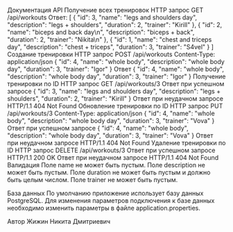 Документация API
Получение всех тренировок
HTTP запрос
GET /api/workouts
Ответ:
[
    {
        "id": 3,
        "name": "legs and shoulders day",
        "description": "legs + shoulders",
        "duration": 2,
        "trainer": "Kirill"
    },
    {
        "id": 2,
        "name": "biceps and back day\n",
        "description": "biceps + back",
        "duration": 2,
        "trainer": "Nikita\n"
    },
    {
        "id": 1,
        "name": "chest and triceps day",
        "description": "chest + triceps",
        "duration": 3,
        "trainer": "S4vel"
    }
]
Создание тренировки
HTTP запрос
POST /api/workouts
Content-Type: application/json
{
        "id": 4,
        "name": "whole body",
        "description": "whole body day",
        "duration": 3,
        "trainer": "Igor"
}
Ответ
{
        "id": 4,
        "name": "whole body",
        "description": "whole body day",
        "duration": 3,
        "trainer": "Igor"
}
Получение тренировки по ID
HTTP запрос
GET /api/workouts/3
Ответ при успешном запросе
{
    "id": 3,
    "name": "legs and shoulders day",
    "description": "legs + shoulders",
    "duration": 2,
    "trainer": "Kirill"
}
Ответ при неудачном запросе
HTTP/1.1 404 Not Found
Обновление тренировки по ID
HTTP запрос
PUT /api/workouts/3
Content-Type: application/json
{
        "id": 4,
        "name": "whole body",
        "description": "whole body day",
        "duration": 3,
        "trainer": "Vova"
}
Ответ при успешном запросе
{
        "id": 4,
        "name": "whole body",
        "description": "whole body day",
        "duration": 3,
        "trainer": "Vova"
}
Ответ при неудачном запросе
HTTP/1.1 404 Not Found
Удаление тренировки по ID
HTTP запрос
DELETE /api/workouts/3
Ответ при успешном запросе
HTTP/1.1 200 OK
Ответ при неудачном запросе
HTTP/1.1 404 Not Found
Валидация
Поле name не может быть пустым. Поле description не может быть пустым. Поле duration не может быть пустым и должно быть целым числом. Поле trainer не может быть пустым.

База данных
По умолчанию приложение использует базу данных PostgreSQL. Для изменения параметров подключения к базе данных необходимо изменить параметры в файле application.properties.

Автор
Жижин Никита Дмитриевич
